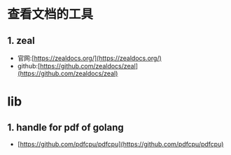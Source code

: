 
# 查看文档的工具

## 1. zeal
- 官网:[https://zealdocs.org/](https://zealdocs.org/)
- github:[https://github.com/zealdocs/zeal](https://github.com/zealdocs/zeal)

# lib

## 1. handle for pdf of golang

- [https://github.com/pdfcpu/pdfcpu](https://github.com/pdfcpu/pdfcpu)
